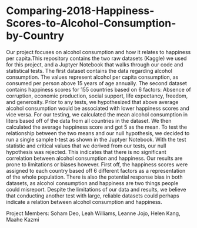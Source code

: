 # Comparing-2018-Happiness-Scores-to-Alcohol-Consumption-by-Country

  Our project focuses on alcohol consumption and how it relates to happiness per capita.This repository contains the two raw datasets (Kaggle) we used for this project, and a Juptyer Notebook that walks through our code and statistical tests. The first dataset contains the data regarding alcohol consumption. The values represent alcohol per capita consumption, as consumed per person above 15 years of age annually. The second dataset contains happiness scores for 155 countries based on 6 factors: Absence of corruption, economic production, social support, life expectancy, freedom, and generosity. Prior to any tests, we hypothesized that above average alcohol consumption would be associated with lower happiness scores and vice versa. For our testing, we calculated the mean alcohol consumption in liters based off of the data from all countries in the dataset. We then calculated the average happiness score and got 5 as the mean. To test the relationship between the two means and our null hypothesis, we decided to run a single sample t-test as shown in the Juptyer Notebook. With the test statistic and critical values that we derived from our tests, our null hypothesis was rejected. This indicates that there is no significant correlation between alcohol consumption and happiness. Our results are prone to limitations or biases however. First off, the happiness scores were assigned to each country based off 6 different factors as a representation of the whole population. There is also the potential response bias in both datasets, as alcohol consumption and happiness are two things people could misreport. Despite the limitations of our data and results, we believe that conducting another test with large, reliable datasets could perhaps indicate a relation between alcohol consumption and happiness.
  
  
Project Members:
Soham Deo, Leah Williams, Leanne Jojo, Helen Kang, Maahe Kazmi
